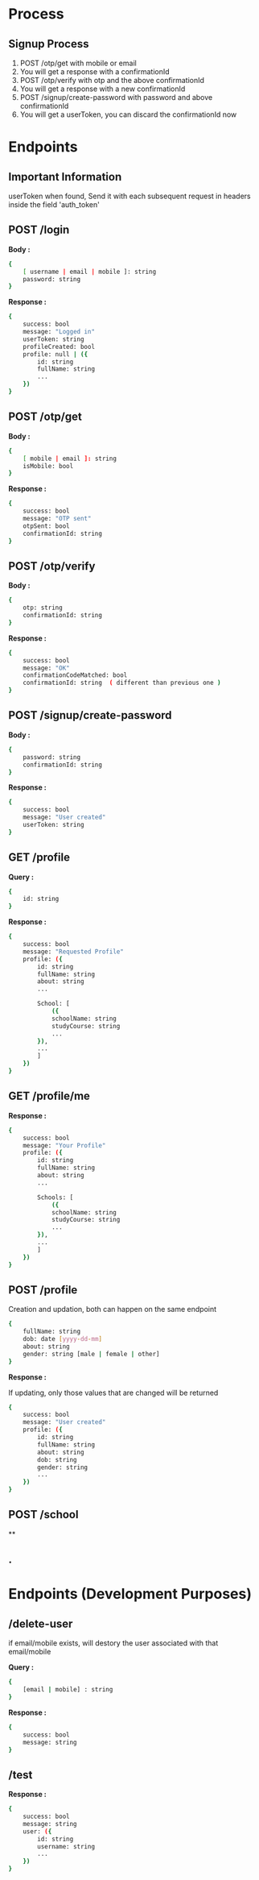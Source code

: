 # Process

## Signup Process

1. POST /otp/get with mobile or email
2. You will get a response with a confirmationId
3. POST /otp/verify with otp and the above confirmationId
4. You will get a response with a new confirmationId
5. POST /signup/create-password with password and above confirmationId
6. You will get a userToken, you can discard the confirmationId now

# Endpoints

## Important Information

userToken when found, Send it with each subsequent request in headers \
inside the field 'auth_token'

## POST /login

**Body :**

```sh
{
    [ username | email | mobile ]: string
    password: string
}
```

**Response :**

```sh
{
    success: bool
    message: "Logged in"
    userToken: string
    profileCreated: bool
    profile: null | ({
        id: string
        fullName: string
        ...
    })
}
```

## POST /otp/get

**Body :**

```sh
{
    [ mobile | email ]: string
    isMobile: bool
}
```

**Response :**

```sh
{
    success: bool
    message: "OTP sent"
    otpSent: bool
    confirmationId: string
}
```

## POST /otp/verify

**Body :**

```sh
{
    otp: string
    confirmationId: string
}
```

**Response :**

```sh
{
    success: bool
    message: "OK"
    confirmationCodeMatched: bool
    confirmationId: string  ( different than previous one )
}
```

## POST /signup/create-password

**Body :**

```sh
{
    password: string
    confirmationId: string
}
```

**Response :**

```sh
{
    success: bool
    message: "User created"
    userToken: string
}
```

## GET /profile

**Query :**

```sh
{
    id: string
}
```

**Response :**

```sh
{
    success: bool
    message: "Requested Profile"
    profile: ({
        id: string
        fullName: string
        about: string
        ...

        School: [
            ({
            schoolName: string
            studyCourse: string
            ...
        }),
        ...
        ]
    })
}
```

## GET /profile/me

**Response :**

```sh
{
    success: bool
    message: "Your Profile"
    profile: ({
        id: string
        fullName: string
        about: string
        ...

        Schools: [
            ({
            schoolName: string
            studyCourse: string
            ...
        }),
        ...
        ]
    })
}
```

## POST /profile

Creation and updation, both can happen on the same endpoint

```sh
{
    fullName: string
    dob: date [yyyy-dd-mm]
    about: string
    gender: string [male | female | other]
}
```

**Response :**

If updating, only those values that are changed will be returned

```sh
{
    success: bool
    message: "User created"
    profile: ({
        id: string
        fullName: string
        about: string
        dob: string
        gender: string
        ...
    })
}
```


## POST /school

**

## .

# Endpoints (Development Purposes)

## /delete-user

if email/mobile exists, will destory the user associated with that email/mobile

**Query :**

```sh
{
    [email | mobile] : string
}
```

**Response :**

```sh
{
    success: bool
    message: string
}
```

## /test

**Response :**

```sh
{
    success: bool
    message: string
    user: ({
        id: string
        username: string
        ...
    })
}
```
